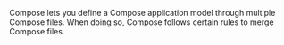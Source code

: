 Compose lets you define a Compose application model through multiple Compose files. 
When doing so, Compose follows certain rules to merge Compose files.
